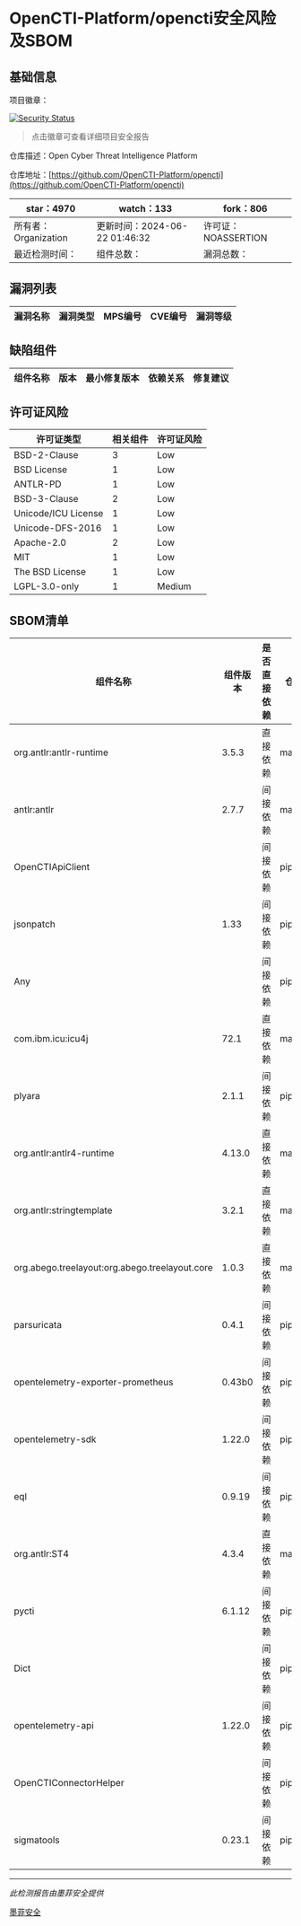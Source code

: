 # OpenCTI-Platform/opencti安全风险及SBOM

## 基础信息

项目徽章：

[![Security Status](https://www.murphysec.com/platform3/v31/badge/1804228735328448512.svg)](https://www.murphysec.com/console/report/1692605715004149760/1804228735328448512)

> 点击徽章可查看详细项目安全报告

仓库描述：Open Cyber Threat Intelligence Platform

仓库地址：[https://github.com/OpenCTI-Platform/opencti](https://github.com/OpenCTI-Platform/opencti)

| star：4970 | watch：133 | fork：806 |
| ----------- | -------------- | ------------ |
| 所有者：Organization | 更新时间：2024-06-22 01:46:32 | 许可证：NOASSERTION |
| 最近检测时间： | 组件总数： | 漏洞总数： |




## 漏洞列表

| 漏洞名称 | 漏洞类型 | MPS编号 | CVE编号 | 漏洞等级 |
| ------- | ------ | ------- | ------ | ----- |





## 缺陷组件

| 组件名称 | 版本 | 最小修复版本 | 依赖关系 | 修复建议 |
| -------- | ---- | ------------ | -------- | -------- |





## 许可证风险

| 许可证类型 | 相关组件 | 许可证风险 |
| ---------- | -------- | ---------- |
|BSD-2-Clause|3|Low|
|BSD License|1|Low|
|ANTLR-PD|1|Low|
|BSD-3-Clause|2|Low|
|Unicode/ICU License|1|Low|
|Unicode-DFS-2016|1|Low|
|Apache-2.0|2|Low|
|MIT|1|Low|
|The BSD License|1|Low|
|LGPL-3.0-only|1|Medium|




## SBOM清单

| 组件名称 | 组件版本 | 是否直接依赖 | 仓库 |
| -------- | -------- | ------------ | ---- |
|org.antlr:antlr-runtime|3.5.3|直接依赖|maven|
|antlr:antlr|2.7.7|间接依赖|maven|
|OpenCTIApiClient||间接依赖|pip|
|jsonpatch|1.33|间接依赖|pip|
|Any||间接依赖|pip|
|com.ibm.icu:icu4j|72.1|直接依赖|maven|
|plyara|2.1.1|间接依赖|pip|
|org.antlr:antlr4-runtime|4.13.0|直接依赖|maven|
|org.antlr:stringtemplate|3.2.1|直接依赖|maven|
|org.abego.treelayout:org.abego.treelayout.core|1.0.3|直接依赖|maven|
|parsuricata|0.4.1|间接依赖|pip|
|opentelemetry-exporter-prometheus|0.43b0|间接依赖|pip|
|opentelemetry-sdk|1.22.0|间接依赖|pip|
|eql|0.9.19|间接依赖|pip|
|org.antlr:ST4|4.3.4|直接依赖|maven|
|pycti|6.1.12|间接依赖|pip|
|Dict||间接依赖|pip|
|opentelemetry-api|1.22.0|间接依赖|pip|
|OpenCTIConnectorHelper||间接依赖|pip|
|sigmatools|0.23.1|间接依赖|pip|


------

*此检测报告由墨菲安全提供*

[墨菲安全](www.murphysec.com)